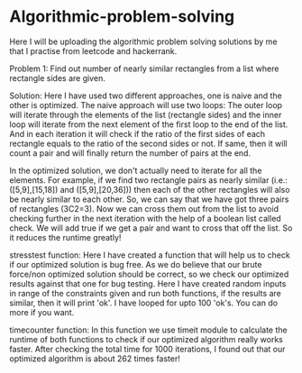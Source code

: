 # Algorithmic-problem-solving
Here I will be uploading the algorithmic problem solving solutions by me that I practise from leetcode and hackerrank.


Problem 1: Find out number of nearly similar rectangles from a list where rectangle sides are given.

Solution: Here I have used two different approaches, one is naive and the other is optimized. The naive approach will use two loops: The outer loop will iterate through the elements of the list (rectangle sides) and the inner loop will iterate from the next element of the first loop to the end of the list. And in each iteration it will check if the ratio of the first sides of each rectangle equals to the ratio of the second sides or not. If same, then it will count a pair and will finally return the number of pairs at the end.

In the optimized solution, we don't actually need to iterate for all the elements. For example, if we find two rectangle pairs as nearly similar (i.e.: ([5,9],[15,18]) and ([5,9],[20,36])) then each of the other rectangles will also be nearly similar to each other. So, we can say that we have got three pairs of rectangles (3C2=3). Now we can cross them out from the list to avoid checking further in the next iteration with the help of a boolean list called check. We will add true if we get a pair and want to cross that off the list. So it reduces the runtime greatly!

stresstest function: Here I have created a function that will help us to check if our optimized solution is bug free. As we do believe that our brute force/non optimized solution should be correct, so we check our optimized results against that one for bug testing. Here I have created random inputs in range of the constraints given and run both functions, if the results are similar, then it will print 'ok'. I have looped for upto 100 'ok's. You can do more if you want.

timecounter function: In this function we use timeit module to calculate the runtime of both functions to check if our optimized algorithm really works faster. After checking the total time for 1000 iterations, I found out that our optimized algorithm is about 262 times faster!
